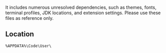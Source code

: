 It includes numerous unresolved dependencies, such as themes, fonts, terminal profiles, JDK locations, and extension settings. Please use these files as reference only.

## Location

```
%APPDATA%\Code\User\
```
